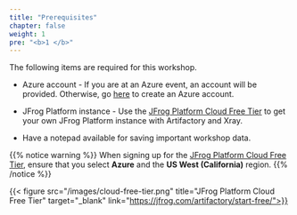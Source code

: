 ```yaml
---
title: "Prerequisites"
chapter: false
weight: 1
pre: "<b>1 </b>"
---
```


The following items are required for this workshop.

- Azure account - If you are at an Azure event, an account will be provided. Otherwise, go [here](https://azure.microsoft.com/en-us/free/) to create an Azure account.

- JFrog Platform instance - Use the [JFrog Platform Cloud Free Tier](https://jfrog.com/artifactory/start-free/) to get your own JFrog Platform instance with Artifactory and Xray.

- Have a notepad available for saving important workshop data.

{{% notice warning %}}
When signing up for the [JFrog Platform Cloud Free Tier](https://jfrog.com/artifactory/start-free/), ensure that you select **Azure** and the **US West (California)** region.
{{% /notice %}}

{{< figure src="/images/cloud-free-tier.png" title="JFrog Platform Cloud Free Tier" target="_blank"  link="https://jfrog.com/artifactory/start-free/">}}
